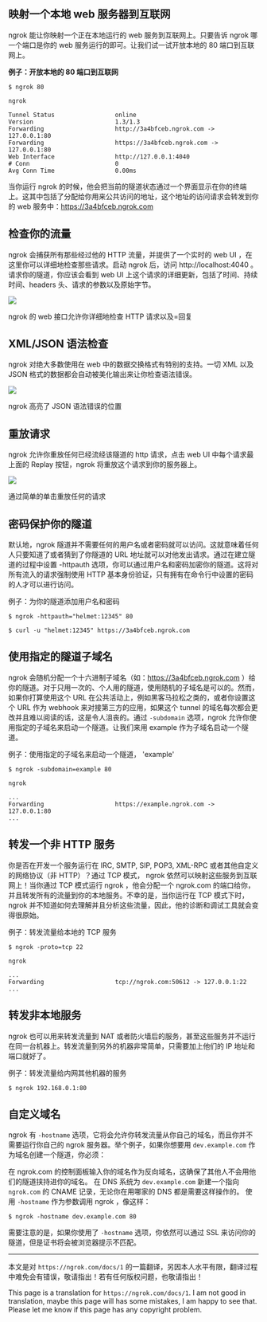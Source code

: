 <!--
「翻译」ngrok 1.X 使用文档
ngrok 能让你映射一个正在本地运行的 web 服务到互联网上。只要告诉 ngrok 哪一个端口是你的 web 服务运行的即可
1497716653
-->

## 映射一个本地 web 服务器到互联网

ngrok 能让你映射一个正在本地运行的 web 服务到互联网上。只要告诉 ngrok 哪一个端口是你的 web 服务运行的即可。让我们试一试开放本地的 80 端口到互联网上。

**例子：开放本地的 80 端口到互联网**

```
$ ngrok 80
```

```
ngrok

Tunnel Status                 online
Version                       1.3/1.3
Forwarding                    http://3a4bfceb.ngrok.com -> 127.0.0.1:80
Forwarding                    https://3a4bfceb.ngrok.com -> 127.0.0.1:80
Web Interface                 http://127.0.0.1:4040
# Conn                        0
Avg Conn Time                 0.00ms
```

当你运行 ngrok 的时候，他会把当前的隧道状态通过一个界面显示在你的终端上。这其中包括了分配给你用来公共访问的地址，这个地址的访问请求会转发到你的 web 服务中：https://3a4bfceb.ngrok.com

## 检查你的流量

ngrok 会捕获所有那些经过他的 HTTP 流量，并提供了一个实时的 web UI ，在这里你可以详细地检查那些请求。启动 ngrok 后，访问 http://localhost:4040 。请求你的隧道，你应该会看到 web UI 上这个请求的详细更新，包括了时间、持续时间、headers 头、请求的参数以及原始字节。

![](https://vip1.loli.net/2019/12/26/nbFHtKLelR95C8h.png)

ngrok 的 web 接口允许你详细地检查 HTTP 请求以及=回复

## XML/JSON 语法检查

ngrok 对绝大多数使用在 web 中的数据交换格式有特别的支持。一切 XML 以及 JSON 格式的数据都会自动被美化输出来让你检查语法错误。

![](https://vip1.loli.net/2019/12/26/IrFmbATUO1sZqeL.png)

ngrok 高亮了 JSON 语法错误的位置

## 重放请求

ngrok 允许你重放任何已经流经该隧道的 http 请求，点击 web UI 中每个请求最上面的 Replay 按钮，ngrok 将重放这个请求到你的服务器上。

![](https://vip1.loli.net/2019/12/26/LosNcnB8mXzEV1h.png)

通过简单的单击重放任何的请求

## 密码保护你的隧道

默认地，ngrok 隧道并不需要任何的用户名或者密码就可以访问。这就意味着任何人只要知道了或者猜到了你隧道的 URL 地址就可以对他发出请求。通过在建立隧道的过程中设置 -httpauth 选项，你可以通过用户名和密码加密你的隧道。这将对所有流入的请求强制使用 HTTP 基本身份验证，只有拥有在命令行中设置的密码的人才可以进行访问。

例子：为你的隧道添加用户名和密码

```
$ ngrok -httpauth="helmet:12345" 80
```

```
$ curl -u "helmet:12345" https://3a4bfceb.ngrok.com
```

## 使用指定的隧道子域名

ngrok 会随机分配一个十六进制子域名（如：https://3a4bfceb.ngrok.com ）给你的隧道。对于只用一次的、个人用的隧道，使用随机的子域名是可以的。然而，如果你打算使用这个 URL 在公共活动上，例如黑客马拉松之类的，或者你设置这个 URL 作为 webhook 来对接第三方的应用，如果这个 tunnel 的域名每次都会更改并且难以阅读的话，这是令人沮丧的。通过 `-subdomain` 选项，ngrok 允许你使用指定的子域名来启动一个隧道。让我们来用 example 作为子域名启动一个隧道。

例子：使用指定的子域名来启动一个隧道， 'example'

```
$ ngrok -subdomain=example 80
```

```
ngrok

...
Forwarding                    https://example.ngrok.com -> 127.0.0.1:80
...
```

## 转发一个非 HTTP 服务

你是否在开发一个服务运行在 IRC, SMTP, SIP, POP3, XML-RPC 或者其他自定义的网络协议（非 HTTP）？通过 TCP 模式， ngrok 依然可以映射这些服务到互联网上！当你通过 TCP 模式运行 ngrok ，他会分配一个 ngrok.com 的端口给你，并且转发所有的流量到你的本地服务。不幸的是，当你运行在 TCP 模式下时， ngrok 并不知道如何去理解并且分析这些流量，因此，他的诊断和调试工具就会变得很原始。

例子：转发流量给本地的 TCP 服务

```
$ ngrok -proto=tcp 22
```

```
ngrok

...
Forwarding                    tcp://ngrok.com:50612 -> 127.0.0.1:22
...
```

## 转发非本地服务

ngrok 也可以用来转发流量到 NAT 或者防火墙后的服务，甚至这些服务并不运行在同一台机器上。转发流量到另外的机器非常简单，只需要加上他们的 IP 地址和端口就好了。

例子：转发流量给内网其他机器的服务

```
$ ngrok 192.168.0.1:80
```

## 自定义域名

ngrok 有 `-hostname` 选项，它将会允许你转发流量从你自己的域名，而且你并不需要运行你自己的 ngrok 服务器。举个例子，如果你想要用 `dev.example.com` 作为域名创建一个隧道，你必须：

在 ngrok.com 的控制面板输入你的域名作为反向域名，这确保了其他人不会用他们的隧道挟持进你的域名。
在 DNS 系统为 `dev.example.com` 新建一个指向 `ngrok.com` 的 CNAME 记录，无论你在用哪家的 DNS 都是需要这样操作的。
使用 `-hostname` 作为参数调用 ngrok ，像这样：

```
$ ngrok -hostname dev.example.com 80
```

需要注意的是，如果你使用了 `-hostname` 选项，你依然可以通过 SSL 来访问你的隧道，但是证书将会被浏览器提示不匹配。

---

本文是对 `https://ngrok.com/docs/1` 的一篇翻译，另因本人水平有限，翻译过程中难免会有错误，敬请指出！若有任何版权问题，也敬请指出！

This page is a translation for `https://ngrok.com/docs/1`. I am not good in translation, maybe this page will has some mistakes, I am happy to see that. Please let me know if this page has any copyright problem.
